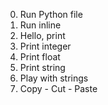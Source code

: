 0. Run Python file
1. Run inline
2. Hello, print
3. Print integer
4. Print float
5. Print string
6. Play with strings
7. Copy - Cut - Paste




